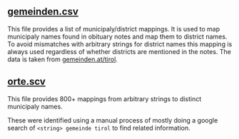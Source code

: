 ## [gemeinden.csv](gemeinden.csv)

This file provides a list of municipaly/district mappings. It is used to map municipaly names found in obituary notes and map them to district names. To avoid mismatches with arbitrary strings for district names this mapping is always used regardless of whether districts are mentioned in the notes. The data is taken from [gemeinden.at/tirol](http://www.gemeinden.at/tirol).

## [orte.scv](orte.csv)

This file provides 800+ mappings from arbitrary strings to distinct municipaly names.

These were identified using a manual process of mostly doing a google search of `<string> gemeinde tirol` to find related information.


